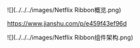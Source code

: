 ![](../../../images/Netflix Ribbon概览.png)

https://www.jianshu.com/p/e459f43ef96d

![](../../../images/Netflix Ribbon组件架构.png)

